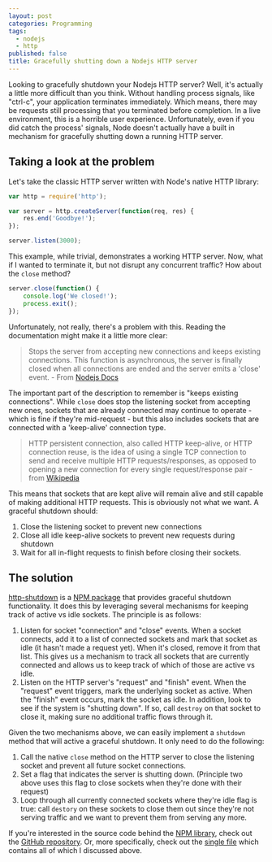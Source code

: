 ```yaml
---
layout: post
categories: Programming
tags: 
  - nodejs
  - http
published: false
title: Gracefully shutting down a Nodejs HTTP server
---
```


Looking to gracefully shutdown your Nodejs HTTP server? Well, it's actually a little more difficult than you think. Without handling process signals, like "ctrl-c", your application terminates immediately. Which means, there may be requests still processing that you terminated before completion. In a live environment, this is a horrible user experience. Unfortunately, even if you did catch the process' signals, Node doesn't actually have a built in mechanism for gracefully shutting down a running HTTP server.

## Taking a look at the problem

Let's take the classic HTTP server written with Node's native HTTP library:

```javascript
var http = require('http');

var server = http.createServer(function(req, res) {
	res.end('Goodbye!');
});

server.listen(3000);
```

This example, while trivial, demonstrates a working HTTP server. Now, what if I wanted to terminate it, but not disrupt any concurrent traffic? How about the `close` method?

```javascript
server.close(function() {
	console.log('We closed!');
	process.exit();
});
```

Unfortunately, not really, there's a problem with this. Reading the documentation might make it a little more clear:

> Stops the server from accepting new connections and keeps existing connections. This function is asynchronous, the server is finally closed when all connections are ended and the server emits a 'close' event. - From [Nodejs Docs](https://nodejs.org/api/net.html#net_server_close_callback)

The important part of the description to remember is "keeps existing connections". While `close` does stop the listening socket from accepting new ones, sockets that are already connected may continue to operate - which is fine if they're mid-request - but this also includes sockets that are connected with a 'keep-alive' connection type.

>  HTTP persistent connection, also called HTTP keep-alive, or HTTP connection reuse, is the idea of using a single TCP connection to send and receive multiple HTTP requests/responses, as opposed to opening a new connection for every single request/response pair - from [Wikipedia](https://en.wikipedia.org/wiki/HTTP_persistent_connection)

This means that sockets that are kept alive will remain alive and still capable of making additional HTTP requests. This is obviously not what we want. A graceful shutdown should:

1. Close the listening socket to prevent new connections
2. Close all idle keep-alive sockets to prevent new requests during shutdown
3. Wait for all in-flight requests to finish before closing their sockets.

## The solution

[http-shutdown](https://github.com/thedillonb/http-shutdown) is a [NPM package](https://www.npmjs.com/package/http-shutdown) that provides graceful shutdown functionality. It does this by leveraging several mechanisms for keeping track of active vs idle sockets. The principle is as follows:

1. Listen for socket "connection" and "close" events. When a socket connects, add it to a list of connected sockets and mark that socket as idle (it hasn't made a request yet). When it's closed, remove it from that list. This gives us a mechanism to track all sockets that are currently connected and allows us to keep track of which of those are active vs idle.
2. Listen on the HTTP server's "request" and "finish" event. When the "request" event triggers, mark the underlying socket as active. When the "finish" event occurs, mark the socket as idle. In addition, look to see if the system is "shutting down". If so, call `destroy` on that socket to close it, making sure no additional traffic flows through it.

Given the two mechanisms above, we can easily implement a `shutdown` method that will active a graceful shutdown. It only need to do the following:

1. Call the native `close` method on the HTTP server to close the listening socket and prevent all future socket connections.
2. Set a flag that indicates the server is shutting down. (Principle two above uses this flag to close sockets when they're done with their request)
3. Loop through all currently connected sockets where they're idle flag is true: call `destory` on these sockets to close them out since they're not serving traffic and we want to prevent them from serving any more.

If you're interested in the source code behind the [NPM library](https://www.npmjs.com/package/http-shutdown), check out the [GitHub repository](https://github.com/thedillonb/http-shutdown). Or, more specifically, check out the [single file](https://github.com/thedillonb/http-shutdown/blob/master/index.js) which contains all of which I discussed above.

